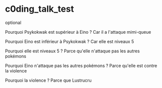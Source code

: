 # c0ding_talk_test
optional

Pourquoi Psykokwak est supérieur à Eino ? 
Car il a l'attaque mimi-queue

Pourquoi Eino est inférieur à Psykokwak ? 
Car elle est niveaux 5

Pourquoi elle est niveaux 5  ?
Parce qu'elle n'attaque pas les autres pokémons  

Pourquoi Eino n'attaque pas les autres pokémons ?
Parce qu'elle est contre la violence

Pourquoi la violence ? 
Parce que Lustrucru 